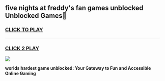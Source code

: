 
## five nights at freddy's fan games unblocked Unblocked Games👋
<h3>
<a href="https://premium.freeplayer.one?title=five_nights_at_freddy's_fan_games_unblocked&ref=16F">CLICK TO PLAY</a></h3>
<hr>

<h3>
<a href="https://premium.freeplayer.one?title=five_nights_at_freddy's_fan_games_unblocked&ref=16F">CLICK 2 PLAY</a>
  
</h3>

<a href="https://premium.freeplayer.one?title=five_nights_at_freddy's_fan_games_unblocked&ref=16F/"><img src="https://clearcache.store/games.png"></a>


**worlds hardest game unblocked: Your Gateway to Fun and Accessible Online Gaming**
